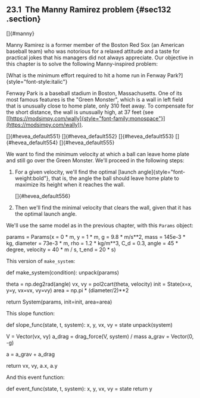 ﻿23.1  The Manny Ramirez problem {#sec132 .section}
-------------------------------

[]{#manny}

Manny Ramirez is a former member of the Boston Red Sox (an American
baseball team) who was notorious for a relaxed attitude and a taste for
practical jokes that his managers did not always appreciate. Our
objective in this chapter is to solve the following Manny-inspired
problem:

[What is the minimum effort required to hit a home run in Fenway
Park?]{style="font-style:italic"}

Fenway Park is a baseball stadium in Boston, Massachusetts. One of its
most famous features is the "Green Monster\", which is a wall in left
field that is unusually close to home plate, only 310 feet away. To
compensate for the short distance, the wall is unusually high, at 37
feet (see
[[https://modsimpy.com/wally]{style="font-family:monospace"}](https://modsimpy.com/wally)).

[]{#hevea_default551} []{#hevea_default552} []{#hevea_default553}
[]{#hevea_default554} []{#hevea_default555}

We want to find the minimum velocity at which a ball can leave home
plate and still go over the Green Monster. We'll proceed in the
following steps:

1.  For a given velocity, we'll find the optimal [launch
    angle]{style="font-weight:bold"}, that is, the angle the ball should
    leave home plate to maximize its height when it reaches the wall.

    []{#hevea_default556}

2.  Then we'll find the minimal velocity that clears the wall, given
    that it has the optimal launch angle.

We'll use the same model as in the previous chapter, with this `Params`
object:

params = Params(x = 0 \* m, y = 1 \* m, g = 9.8 \* m/s\*\*2, mass =
145e-3 \* kg, diameter = 73e-3 \* m, rho = 1.2 \* kg/m\*\*3, C\_d = 0.3,
angle = 45 \* degree, velocity = 40 \* m / s, t\_end = 20 \* s)

This version of `make_system`:

def make\_system(condition): unpack(params)

theta = np.deg2rad(angle) vx, vy = pol2cart(theta, velocity) init =
State(x=x, y=y, vx=vx, vy=vy) area = np.pi \* (diameter/2)\*\*2

return System(params, init=init, area=area)

This slope function:

def slope\_func(state, t, system): x, y, vx, vy = state unpack(system)

V = Vector(vx, vy) a\_drag = drag\_force(V, system) / mass a\_grav =
Vector(0, -g)

a = a\_grav + a\_drag

return vx, vy, a.x, a.y

And this event function:

def event\_func(state, t, system): x, y, vx, vy = state return y

